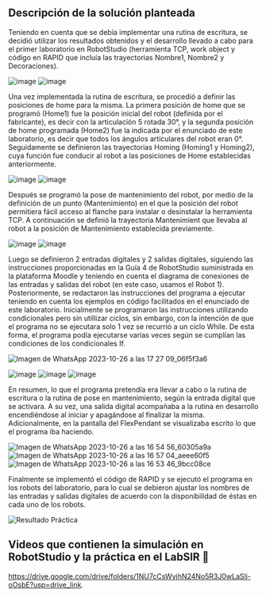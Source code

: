 ## Descripción de la solución planteada

Teniendo en cuenta que se debía implementar una rutina de escritura, se decidió utilizar los resultados obtenidos y el desarrollo llevado a cabo para el primer laboratorio en RobotStudio (herramienta TCP, work object y código en RAPID que incluía las trayectorias Nombre1, Nombre2 y Decoraciones).

![image](https://github.com/SaraC27/Laboratorios_Robotica/assets/80609467/fb979199-7358-453f-a786-6196f4193486)
![image](https://github.com/SaraC27/Laboratorios_Robotica/assets/80609467/9fa0e0f7-ec07-4b82-bda5-dd6c35764e0a)

Una vez implementada la rutina de escritura, se procedió a definir las posiciones de home para la misma. La primera posición de home que se programó (Home1) fue la posición inicial del robot (definida por el fabricante), es decir con la articulación 5 rotada 30°, y la segunda posición de home programada (Home2) fue la indicada por el enunciado de este laboratorio, es decir que todos los ángulos articulares del robot eran 0°. Seguidamente se definieron las trayectorias Homing (Homing1 y Homing2), cuya función fue conducir al robot a las posiciones de Home establecidas anteriormente.

![image](https://github.com/SaraC27/Laboratorios_Robotica/assets/80609467/3d169e06-68eb-4bcc-a8a0-5517cdac0777)
![image](https://github.com/SaraC27/Laboratorios_Robotica/assets/80609467/61438cab-510d-41eb-8c34-3b7ffe4e0523)

Después se programó la pose de mantenimiento del robot, por medio de la definición de un punto (Mantenimiento) en el que la posición del robot permitiera fácil acceso al flanche para instalar o desinstalar la herramienta TCP. A continuación se definió la trayectoria Mantenimient que llevaba al robot a la posición de Mantenimiento establecida previamente.

![image](https://github.com/SaraC27/Laboratorios_Robotica/assets/80609467/1ccbc33b-3b53-4460-861d-6ae9d6637c39)
![image](https://github.com/SaraC27/Laboratorios_Robotica/assets/80609467/5fd19d21-cabb-4014-9c36-220af778be80)

Luego se definieron 2 entradas digitales y 2 salidas digitales, siguiendo las instrucciones proporcionadas en la Guía 4 de RobotStudio suministrada en la plataforma Moodle y teniendo en cuenta el diagrama de conexiones de las entradas y salidas del robot (en este caso, usamos el Robot 1). Posteriormente, se redactaron las instrucciones del programa a ejecutar teniendo en cuenta los ejemplos en código facilitados en el enunciado de este laboratorio. Inicialmente se programaron las instrucciones utilizando condicionales pero sin utillizar ciclos, sin embargo, con la intención de que el programa no se ejecutara solo 1 vez se recurrió a un ciclo While. De esta forma, el programa podía ejecutarse varias veces según se cumplían las condiciones de los condicionales If.

![Imagen de WhatsApp 2023-10-26 a las 17 27 09_06f5f3a6](https://github.com/SaraC27/Laboratorios_Robotica/assets/80609467/5717506d-bda0-4e7a-801d-5c203254a12b)

![image](https://github.com/SaraC27/Laboratorios_Robotica/assets/80609467/bc6dc085-c1b4-4034-88ce-9d516ae41854)
![image](https://github.com/SaraC27/Laboratorios_Robotica/assets/80609467/b14d5f8b-e870-49f3-a73a-7c11d913ce9d)
![image](https://github.com/SaraC27/Laboratorios_Robotica/assets/80609467/e110119b-4557-43e2-8596-4636acc6759c)

En resumen, lo que el programa pretendía era llevar a cabo o la rutina de escritura o la rutina de pose en mantenimiento, según la entrada digital que se activara. A su vez, una salida digital acompañaba a la rutina en desarrollo encendiéndose al iniciar y apagándose al finalizar la misma. Adicionalmente, en la pantalla del FlexPendant se visualizaba escrito lo que el programa iba haciendo.

![Imagen de WhatsApp 2023-10-26 a las 16 54 56_60305a9a](https://github.com/SaraC27/Laboratorios_Robotica/assets/80609467/8f182ef0-c715-4084-8522-83e8ac00681f)
![Imagen de WhatsApp 2023-10-26 a las 16 57 04_aeee60f5](https://github.com/SaraC27/Laboratorios_Robotica/assets/80609467/39fc09fb-dacf-43c2-8db3-fee7d0ebac06)
![Imagen de WhatsApp 2023-10-26 a las 16 53 46_9bcc08ce](https://github.com/SaraC27/Laboratorios_Robotica/assets/80609467/82a06fa5-1e54-4c1b-b327-9d7c72e9de75)

Finalmente se implementó el código de RAPID y se ejecutó el programa en los robots del laboratorio, para lo cual se debieron ajustar los nombres de las entradas y salidas digitales de acuerdo con la disponibilidad de éstas en cada uno de los robots.

![Resultado Práctica](https://github.com/SaraC27/Laboratorios_Robotica/assets/80609467/f5b3968c-1bcb-49d8-887f-0aa1ab0fa0f3)


## Videos que contienen la simulación en RobotStudio y la práctica en el LabSIR :movie_camera:

https://drive.google.com/drive/folders/1NU7cCsWyjhN24No5R3J0wLaSlj-oOsbE?usp=drive_link.
